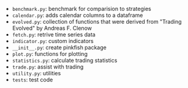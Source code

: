 - `benchmark.py`: benchmark for comparision to strategies
- `calendar.py`: adds calendar columns to a dataframe
- `evolved.py`: collection of functions that were derived from "Trading Evolved" by Andreas F. Clenow
- `fetch.py`: retrive time series data
- `indicator.py`: custom indicators
- `__init__.py`: create pinkfish package
- `plot.py`: functions for plotting
- `statistics.py`: calculate trading statistics
- `trade.py`: assist with trading
- `utility.py`: utilities
- `tests`: test code
